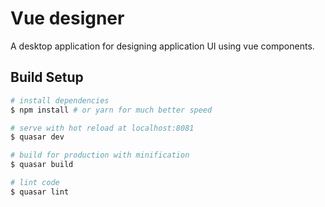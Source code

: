 # Vue designer

A desktop application for designing application UI using vue components.

## Build Setup

``` bash
# install dependencies
$ npm install # or yarn for much better speed

# serve with hot reload at localhost:8081
$ quasar dev

# build for production with minification
$ quasar build

# lint code
$ quasar lint
```
